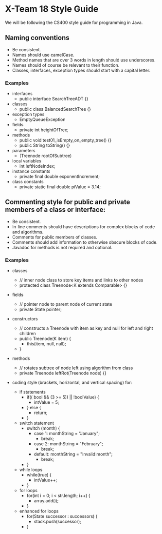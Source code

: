 # X-Team 18 Style Guide

We will be following the CS400 style guide for programming in Java. 

## Naming conventions

* Be consistent.
* Names should use camelCase.
* Method names that are over 3 words in length should use underscores.
* Names should of course be relevant to their function.
* Classes, interfaces, exception types should start with a capital letter.

### Examples
* interfaces
    * public interface SearchTreeADT {}
* classes
    * public class BalancedSearchTree {}
* exception types
    * EmptyQueueException
* fields
    * private int heightOfTree;
* methods
    * public void test01_isEmpty_on_empty_tree() {}
    * public String toString() {}
* parameters
    * (Treenode<T> rootOfSubtree)
* local variables
    * int leftNodeIndex;
* instance constants
    * private final double exponentIncrement;
* class constants
    * private static final double piValue = 3.14;


## Commenting style for public and private members of a class or interface:

* Be consistent.
* In-line comments should have descriptions for complex blocks of code and algorithms.
* Comments for public members of classes.
* Comments should add information to otherwise obscure blocks of code.
* Javadoc for methods is not required and optional.

### Examples

* classes
    * // inner node class to store key items and links to other nodes
    * protected class Treenode<K extends Comparable<K>> {}
* fields
    * // pointer node to parent node of current state
    * private State pointer;
* constructors
    * // constructs a Treenode with item as key and null for left and right children
    * public Treenode(K item) {
        * this(item, null, null);
    * }
* methods
    * // rotates subtree of node left using algorithm from class
    * private Treenode<T> leftRot(Treenode<T> node) {}


* coding style (brackets, horizontal, and vertical spacing) for:
  * if statements
      * if(( bool && (3 >= 5)) || !boolValue) {
          * intValue = 5;
      * } else {
          * return;
      * }
  * switch statement
      * switch (month) {
          * case 1:  monthString = "January";
              * break;
          * case 2:  monthString = "February";
              * break;
          * default: monthString = "Invalid month";
              * break;
      * }
  * while loops
      * while(true) {
          * intValue++;
      * }
  * for loops
      * for(int i = 0; i < str.length; i++) {
          * array.add(i);
      * }
  * enhanced for loops
      * for(State successor : successors) {
          * stack.push(successor);
      * }
  
